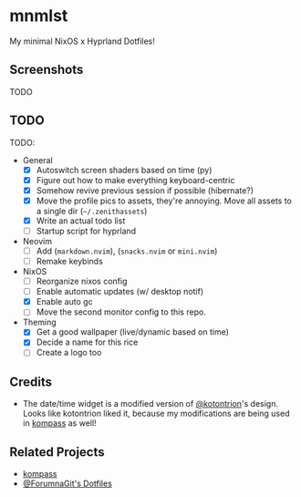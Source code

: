 # mnmlst
My minimal NixOS x Hyprland Dotfiles!

## Screenshots
TODO

## TODO
TODO:
- General
    - [x] Autoswitch screen shaders based on time (py)
    - [x] Figure out how to make everything keyboard-centric
    - [x] Somehow revive previous session if possible (hibernate?)
    - [x] Move the profile pics to assets, they're annoying. Move all assets to a single dir (`~/.zenithassets`)
    - [x] Write an actual todo list
    - [ ] Startup script for hyprland
- Neovim
    - [ ] Add (`markdown.nvim`), (`snacks.nvim` or `mini.nvim`)
    - [ ] Remake keybinds
- NixOS
    - [ ] Reorganize nixos config
    - [ ] Enable automatic updates (w/ desktop notif)
    - [x] Enable auto gc
    - [ ] Move the second monitor config to this repo.
- Theming
    - [x] Get a good wallpaper (live/dynamic based on time)
    - [x] Decide a name for this rice
    - [ ] Create a logo too

## Credits
- The date/time widget is a modified version of [@kotontrion](https://github.com/kotontrion)'s design. Looks like kotontrion liked it, because my modifications are being used in [kompass](https://github.com/kotontrion/kompass) as well!

## Related Projects
- [kompass](https://github.com/kotontrion/kompass)
- [@ForumnaGit's Dotfiles](https://github.com/FormunaGit/dotfiles)

